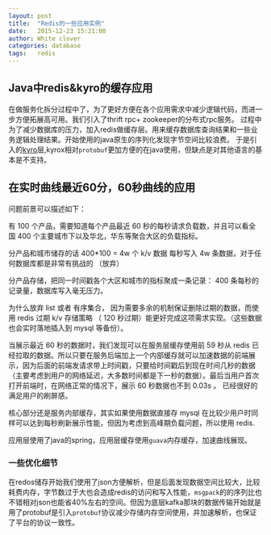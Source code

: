 ```yaml
---
layout: post
title:  "Redis的一些应用实例"
date:   2015-12-23 15:21:00
author: White clover
categories: database
tags:   redis
---
```


## Java中redis&kyro的缓存应用

在做服务化拆分过程中了，为了更好方便在各个应用需求中减少逻辑代码，而进一步方便拓展高可用。我们引入了thrift rpc+ zookeeper的分布式rpc服务。
过程中为了减少数据库的压力，加入redis做缓存层。用来缓存数据库查询结果和一些业务逻辑处理结果。开始使用的java原生的序列化发现字节空间比较浪费。
于是引入的[kyro](https://github.com/EsotericSoftware/kryo)层,kyrox相对`protobuf`更加方便的在java使用，但缺点是对其他语言的基本是不支持。

## 在实时曲线最近60分，60秒曲线的应用

问题前景可以描述如下： 

有 100 个产品，需要知道每个产品最近 60 秒的每秒请求负载数，并且可以看全国 400 个主要城市下以及华北，华东等聚合大区的负载指标。 

分产品和城市储存的话 400*100 = 4w 个 k/v 数据 每秒写入 4w 条数据，对于任何数据库都是非常有挑战的 （放弃） 

分产品存储，把同一时间戳各个大区和城市的指标聚成一条记录： 400 条每秒的记录量，数据库写入毫无压力。 

为什么放弃 list 或者 有序集合， 因为需要多余的机制保证删除过期的数据，而使用 redis 过期 k/v 存储策略 （ 120 秒过期）能更好完成这项需求实现。（这些数据也会实时落地插入到 mysql 等备份）。 

当展示最近 60 秒的数据时，我们发现可以在服务层缓存使用前 59 秒从 redis 已经拉取的数据。所以只要在服务后端加上一个内部缓存就可以加速数据的前端展示，因为后面的前端发请求带上时间戳，只要给时间戳后到现在时间几秒的数据（主要考虑到用户的网络延迟，大多数时间都是下一秒的数据）。最后当用户首次打开前端时，在网络正常的情况下，展示 60 秒数据也不到 0.03s 。 已经很好的满足用户的刷屏感。 


核心部分还是服务内部缓存，其实如果使用数据直接存 mysql 在比较少用户时同样可以达到每秒刷新展示性能，但因为考虑到高峰期负载问题，所以使用 redis.

应用层使用了java的spring，应用层缓存使用`guava`内存缓存，加速曲线展现。

### 一些优化细节

在redos储存开始我们使用了json方便解析，但是后面发现数据空间比较大，比较耗费内存，字节数过于大也会造成redis的访问和写入性能，`msgpack`的的序列比也不错相对json也能省40%左右的空间。但因为底层kafka那块的数据传输开始就是用了protobuf是引入`protobuf`协议减少存储内存空间使用，并加速解析，也保证了平台的协议一致性。
